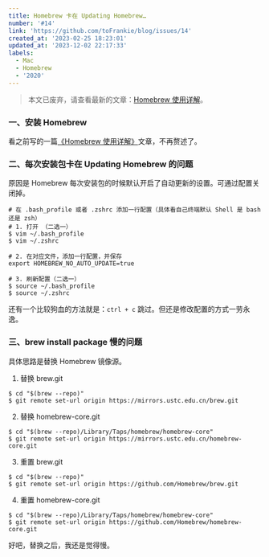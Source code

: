 ```yaml
---
title: Homebrew 卡在 Updating Homebrew…
number: '#14'
link: 'https://github.com/toFrankie/blog/issues/14'
created_at: '2023-02-25 18:23:01'
updated_at: '2023-12-02 22:17:33'
labels:
  - Mac
  - Homebrew
  - '2020'
---
```

> 本文已废弃，请查看最新的文章：[Homebrew 使用详解](https://github.com/toFrankie/blog/issues/9)。

### 一、安装 Homebrew 

看之前写的一篇[《Homebrew 使用详解》](https://github.com/toFrankie/blog/issues/9)文章，不再赘述了。

### 二、每次安装包卡在 Updating Homebrew 的问题
原因是 Homebrew 每次安装包的时候默认开启了自动更新的设置。可通过配置关闭掉。

```shell
# 在 .bash_profile 或者 .zshrc 添加一行配置（具体看自己终端默认 Shell 是 bash 还是 zsh）
# 1. 打开 （二选一）
$ vim ~/.bash_profile 
$ vim ~/.zshrc

# 2. 在对应文件，添加一行配置，并保存
export HOMEBREW_NO_AUTO_UPDATE=true

# 3. 刷新配置（二选一）
$ source ~/.bash_profile
$ source ~/.zshrc
```

还有一个比较狗血的方法就是：`ctrl + c`  跳过。但还是修改配置的方式一劳永逸。

### 三、brew install package 慢的问题
具体思路是替换 Homebrew 镜像源。

1. 替换 brew.git

```shell
$ cd "$(brew --repo)"
$ git remote set-url origin https://mirrors.ustc.edu.cn/brew.git
```

2. 替换 homebrew-core.git

```shell
$ cd "$(brew --repo)/Library/Taps/homebrew/homebrew-core"
$ git remote set-url origin https://mirrors.ustc.edu.cn/homebrew-core.git
```

3. 重置 brew.git

```shell
$ cd "$(brew --repo)"
$ git remote set-url origin https://github.com/Homebrew/brew.git
```

4. 重置 homebrew-core.git

```shell
$ cd "$(brew --repo)/Library/Taps/homebrew/homebrew-core"
$ git remote set-url origin https://github.com/Homebrew/homebrew-core.git
```

好吧，替换之后，我还是觉得慢。
